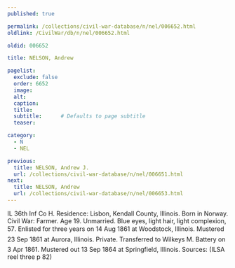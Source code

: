 ```yaml
---
published: true

permalink: /collections/civil-war-database/n/nel/006652.html
oldlink: /CivilWar/db/n/nel/006652.html

oldid: 006652

title: NELSON, Andrew

pagelist:
  exclude: false
  order: 6652
  image: 
  alt:
  caption:
  title:
  subtitle:      # Defaults to page subtitle
  teaser:

category: 
  - N 
  - NEL

previous:
  title: NELSON, Andrew J.
  url: /collections/civil-war-database/n/nel/006651.html  
next:
  title: NELSON, Andrew
  url: /collections/civil-war-database/n/nel/006653.html   
---
```

IL 36th Inf Co H. Residence: Lisbon, Kendall County, Illinois. Born in Norway. Civil War: Farmer. Age 19. Unmarried. Blue eyes, light hair, light complexion, 5&#146;7&#148;. Enlisted for three years on 14 Aug 1861 at Woodstock, Illinois. Mustered 23 Sep 1861 at Aurora, Illinois. Private. Transferred to Wilkey&#146;s M. Battery on 3 Apr 1861. Mustered out 13 Sep 1864 at Springfield, Illinois. Sources: (ILSA reel three p 82)